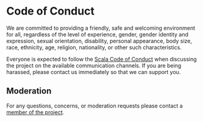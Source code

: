 [comment]: <> (Don't edit this file!)
[comment]: <> (It is automatically updated after every release of https://github.com/alejandrohdezma/sbt-ci)
[comment]: <> (If you want to suggest a change, please open a PR or issue in that repository)

# Code of Conduct

We are committed to providing a friendly, safe and welcoming
environment for all, regardless of the level of experience, gender, gender
identity and expression, sexual orientation, disability, personal
appearance, body size, race, ethnicity, age, religion, nationality, or
other such characteristics.

Everyone is expected to follow the
[Scala Code of Conduct](https://www.scala-lang.org/conduct/) when
discussing the project on the available communication channels. If you
are being harassed, please contact us immediately so that we can
support you.

## Moderation

For any questions, concerns, or moderation requests please contact a
[member of the project](AUTHORS.md#maintainers).